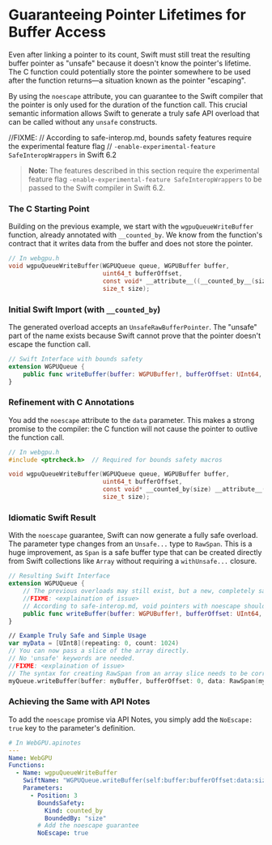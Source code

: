 # Guaranteeing Pointer Lifetimes for Buffer Access

Even after linking a pointer to its count, Swift must still treat the resulting buffer pointer as "unsafe" because it doesn't know the pointer's lifetime. The C function could potentially store the pointer somewhere to be used after the function returns—a situation known as the pointer "escaping".

By using the `noescape` attribute, you can guarantee to the Swift compiler that the pointer is only used for the duration of the function call. This crucial semantic information allows Swift to generate a truly safe API overload that can be called without any `unsafe` constructs.

//FIXME: <explaination of issue>
// According to safe-interop.md, bounds safety features require the experimental feature flag
// `-enable-experimental-feature SafeInteropWrappers` in Swift 6.2

> **Note:** The features described in this section require the experimental feature flag `-enable-experimental-feature SafeInteropWrappers` to be passed to the Swift compiler in Swift 6.2.

### The C Starting Point

Building on the previous example, we start with the `wgpuQueueWriteBuffer` function, already annotated with `__counted_by`. We know from the function's contract that it writes data from the buffer and does not store the pointer.

```c
// In webgpu.h
void wgpuQueueWriteBuffer(WGPUQueue queue, WGPUBuffer buffer, 
                          uint64_t bufferOffset, 
                          const void* __attribute__((__counted_by__(size))) data, 
                          size_t size);
```

### Initial Swift Import (with `__counted_by`)

The generated overload accepts an `UnsafeRawBufferPointer`. The "unsafe" part of the name exists because Swift cannot prove that the pointer doesn't escape the function call.

```swift
// Swift Interface with bounds safety
extension WGPUQueue {
    public func writeBuffer(buffer: WGPUBuffer!, bufferOffset: UInt64, data: UnsafeRawBufferPointer)
}
```

### Refinement with C Annotations

You add the `noescape` attribute to the `data` parameter. This makes a strong promise to the compiler: the C function will not cause the pointer to outlive the function call.

```c
// In webgpu.h
#include <ptrcheck.h>  // Required for bounds safety macros

void wgpuQueueWriteBuffer(WGPUQueue queue, WGPUBuffer buffer, 
                          uint64_t bufferOffset, 
                          const void* __counted_by(size) __attribute__((noescape)) data, 
                          size_t size);
```

### Idiomatic Swift Result

With the `noescape` guarantee, Swift can now generate a fully safe overload. The parameter type changes from an `Unsafe...` type to `RawSpan`. This is a huge improvement, as `Span` is a safe buffer type that can be created directly from Swift collections like `Array` without requiring a `withUnsafe...` closure.

```swift
// Resulting Swift Interface
extension WGPUQueue {
    // The previous overloads may still exist, but a new, completely safe one is added.
    //FIXME: <explaination of issue>
    // According to safe-interop.md, void pointers with noescape should use RawSpan, not MutableSpan<UInt8>
    public func writeBuffer(buffer: WGPUBuffer!, bufferOffset: UInt64, data: RawSpan)
}

// Example Truly Safe and Simple Usage
var myData = [UInt8](repeating: 0, count: 1024)
// You can now pass a slice of the array directly.
// No 'unsafe' keywords are needed.
//FIXME: <explaination of issue>
// The syntax for creating RawSpan from an array slice needs to be corrected
myQueue.writeBuffer(buffer: myBuffer, bufferOffset: 0, data: RawSpan(myData[...]))
```

### Achieving the Same with API Notes

To add the `noescape` promise via API Notes, you simply add the `NoEscape: true` key to the parameter's definition.

```yaml
# In WebGPU.apinotes
---
Name: WebGPU
Functions:
  - Name: wgpuQueueWriteBuffer
    SwiftName: "WGPUQueue.writeBuffer(self:buffer:bufferOffset:data:size:)"
    Parameters:
      - Position: 3
        BoundsSafety:
          Kind: counted_by
          BoundedBy: "size"
        # Add the noescape guarantee
        NoEscape: true
